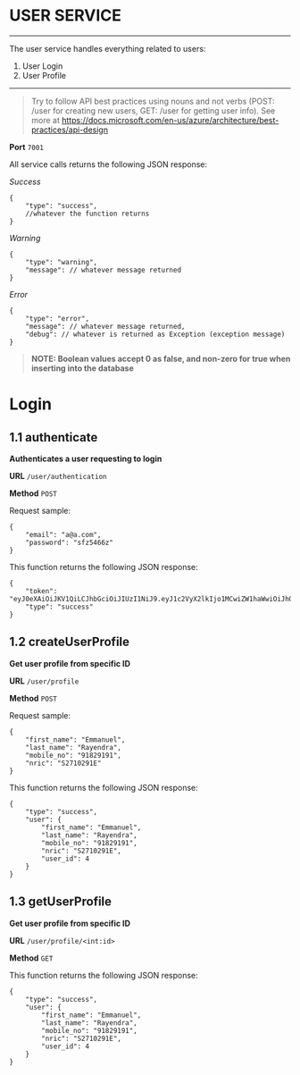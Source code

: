 # USER SERVICE
----------

The user service handles everything related to users: 

1. User Login
2. User Profile

-----------

> Try to follow API best practices using nouns and not verbs (POST: /user for creating new users, GET: /user for getting user info). See more at https://docs.microsoft.com/en-us/azure/architecture/best-practices/api-design 

**Port** `7001`

All service calls returns the following JSON response:

*Success*

```
{
    "type": "success",
    //whatever the function returns
}
```

*Warning*

```
{
    "type": "warning",
    "message": // whatever message returned
}
```

*Error*

```
{
    "type": "error",
    "message": // whatever message returned,
    "debug": // whatever is returned as Exception (exception message)
}
```

> **NOTE: Boolean values accept 0 as false, and non-zero for true when inserting into the database**


# Login

## 1.1 authenticate

**Authenticates a user requesting to login**

**URL** `/user/authentication`

**Method** `POST`

Request sample:

```
{
	"email": "a@a.com",
	"password": "sfz5466z"
}
```

This function returns the following JSON response:

```
{
    "token": "eyJ0eXAiOiJKV1QiLCJhbGciOiJIUzI1NiJ9.eyJ1c2VyX2lkIjo1MCwiZW1haWwiOiJhQGEuY29tIiwiZW1haWxfdmVyaWZpZWRfYXQiOm51bGwsImlzX2FkbWluIjpudWxsLCJyZW1lbWJlcl90b2tlbiI6bnVsbCwibnJpYyI6bnVsbCwiZmlyc3RfbmFtZSI6IldlaW1pbmciLCJsYXN0X25hbWUiOiJTaXR1IiwiZHJpdmluZ19saWNlbmNlX3ZhbGlkaXR5IjpudWxsLCJwcm9maWxlX3Bob3RvX3VybCI6IiIsImFkZHJlc3NfbGluZTEiOiI3IFBFTUlNUElOIERSSVZFIiwiYWRkcmVzc19saW5lMiI6IlNFQVNPTlMgVklFVyIsInBvc3RhbF9jb2RlIjoiNTc2MTUwIiwibW9iaWxlX25vIjpudWxsLCJ0ZWxlZ3JhbV90b2tlbiI6bnVsbCwiZXhwIjoxNjAxODc1NTcwfQ.v8vubk3UY_NU8W1afdDPp6DVYP_n87BFDC_UuHK5XHc",
    "type": "success"
}
```

## 1.2 createUserProfile

**Get user profile from specific ID**

**URL** `/user/profile`

**Method** `POST`

Request sample:

```
{
	"first_name": "Emmanuel",
    "last_name": "Rayendra",
    "mobile_no": "91829191",
    "nric": "S2710291E"
}
```

This function returns the following JSON response:

```
{
    "type": "success",
    "user": {
        "first_name": "Emmanuel",
        "last_name": "Rayendra",
        "mobile_no": "91829191",
        "nric": "S2710291E",
        "user_id": 4
    }
}
```

## 1.3 getUserProfile

**Get user profile from specific ID**

**URL** `/user/profile/<int:id>`

**Method** `GET`

This function returns the following JSON response:

```
{
    "type": "success",
    "user": {
        "first_name": "Emmanuel",
        "last_name": "Rayendra",
        "mobile_no": "91829191",
        "nric": "S2710291E",
        "user_id": 4
    }
}
```